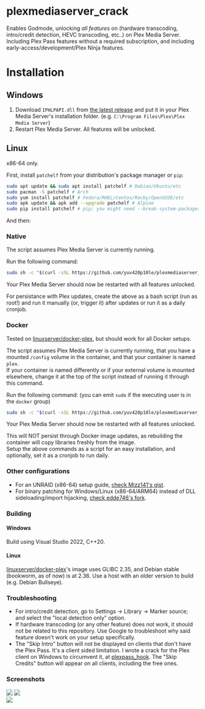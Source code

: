 # plexmediaserver_crack

Enables Godmode, unlocking *all features* on (hardware transcoding, intro/credit detection, HEVC transcoding, etc..) on Plex Media Server. Including Plex Pass features without a required subscription, and including early-access/development/Plex Ninja features.

# Installation

## Windows

1. Download `IPHLPAPI.dll` from [the latest release](https://github.com/yuv420p10le/plexmediaserver_crack/releases/latest/download/IPHLPAPI.dll) and put it in your Plex Media Server's installation folder. (e.g. `C:\Program Files\Plex\Plex Media Server`)
2. Restart Plex Media Server. All features will be unlocked.

## Linux

x86-64 only.

First, install `patchelf` from your distribution's package manager or `pip`:

```bash
sudo apt update && sudo apt install patchelf # Debian/Ubuntu/etc
sudo pacman -S patchelf # Arch
sudo yum install patchelf # Fedora/RHEL/Centos/Rocky/OpenSUSE/etc
sudo apk update && apk add --upgrade patchelf # Alpine
sudo pip install patchelf # pip; you might need --break-system-packages if installing if you're on an externally managed environment
```

And then:

### Native

The script assumes Plex Media Server is currently running.

Run the following command:

```bash
sudo sh -c "$(curl -sSL https://github.com/yuv420p10le/plexmediaserver_crack/releases/latest/download/crack_native.sh)"
```

Your Plex Media Server should now be restarted with all features unlocked.

For persistance with Plex updates, create the above as a bash script (run as root!) and run it manually (or, trigger it) after updates or run it as a daily cronjob.

### Docker

Tested on [linuxserver/docker-plex](https://github.com/linuxserver/docker-plex), but should work for all Docker setups.

The script assumes Plex Media Server is currently running, that you have a mounted `/config` volume in the container, and that your container is named `plex`.  
If your container is named differently or if your external volume is mounted elsewhere, change it at the top of the script instead of running it through this command.

Run the following command: (you can emit `sudo` if the executing user is in the `docker` group)

```bash
sudo sh -c "$(curl -sSL https://github.com/yuv420p10le/plexmediaserver_crack/releases/latest/download/crack_docker.sh)"
```

Your Plex Media Server should now be restarted with all features unlocked.

This will NOT persist through Docker image updates, as rebuilding the container will copy libraries freshly from the image.  
Setup the above commands as a script for an easy installation, and optionally, set it as a cronjob to run daily.


###  Other configurations

- For an UNRAID (x86-64) setup guide, [check Mizz141's gist](https://gist.github.com/mizz141/608d21fbc2fe4480286c76cc421f40d3).
- For binary patching for Windows/Linux (x86-64/ARM64) instead of DLL sideloading/import hijacking, [check edde746's fork](https://github.com/edde746/plexmediaserver_crack).

### Building

#### Windows

Build using Visual Studio 2022, C++20.

#### Linux

[linuxserver/docker-plex](https://github.com/linuxserver/docker-plex)'s image uses GLIBC 2.35, and Debian stable (bookworm, as of now) is at 2.36. Use a host with an older version to build (e.g. Debian Bullseye).

### Troubleshooting

* For intro/credit detection, go to Settings -> Library -> Marker source; and select the "local detection only" option.
* If hardware transcoding (or any other feature) does not work, it should not be related to this repository. Use Google to troubleshoot why said feature doesn't work on your setup specifically.
* The "Skip Intro" button will not be displayed on clients that don't have the Plex Pass. It's a client sided limitation. I wrote a crack for the Plex client on Windows to circumvent it, at [plexpass_hook](https://github.com/yuv420p10le/plexpass_hook). The "Skip Credits" button will appear on all clients, including the free ones.

### Screenshots

![](https://i.imgur.com/6LGkLcm.png) ![](https://i.imgur.com/su02dh3.png)  
![](https://i.imgur.com/sSysxcq.png)